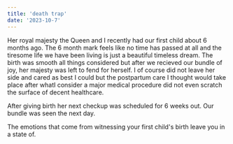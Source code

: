 ```yaml
---
title: 'death trap'
date: '2023-10-7'
---
```

Her royal majesty the Queen and I recently had our first child about 6 months ago. The 6 month mark feels like no time has passed at all and the tiresome life we have been living is just a beautiful timeless dream. The birth was smooth all things considered but after we recieved our bundle of joy, her majesty was left to fend for herself. I of course did not leave her side and cared as best I could but the postpartum care I thought would take place after whatI consider a major medical procedure did not even scratch the surface of decent healthcare. 

After giving birth her next checkup was scheduled for 6 weeks out. Our bundle was seen the next day. 

The emotions that come from witnessing your first child's birth leave you in a state of.